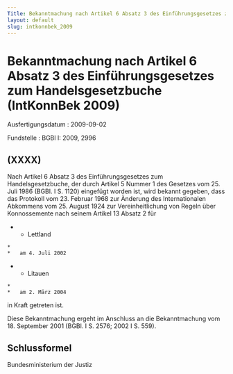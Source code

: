 ```yaml
---
Title: Bekanntmachung nach Artikel 6 Absatz 3 des Einführungsgesetzes zum Handelsgesetzbuche
layout: default
slug: intkonnbek_2009
---
```


# Bekanntmachung nach Artikel 6 Absatz 3 des Einführungsgesetzes zum Handelsgesetzbuche (IntKonnBek 2009)

Ausfertigungsdatum
:   2009-09-02

Fundstelle
:   BGBl I: 2009, 2996


## (XXXX)

Nach Artikel 6 Absatz 3 des Einführungsgesetzes zum
Handelsgesetzbuche, der durch Artikel 5 Nummer 1 des Gesetzes vom 25.
Juli 1986 (BGBl. I S. 1120) eingefügt worden ist, wird bekannt
gegeben, dass das Protokoll vom 23. Februar 1968 zur Änderung des
Internationalen Abkommens vom 25. August 1924 zur Vereinheitlichung
von Regeln über Konnossemente nach seinem Artikel 13 Absatz 2 für

*    *   Lettland

    *
    *   am 4. Juli 2002


*    *   Litauen

    *
    *   am 2. März 2004



in Kraft getreten ist.

Diese Bekanntmachung ergeht im Anschluss an die Bekanntmachung vom 18.
September 2001 (BGBl. I S. 2576; 2002 I S. 559).


## Schlussformel

Bundesministerium der Justiz

